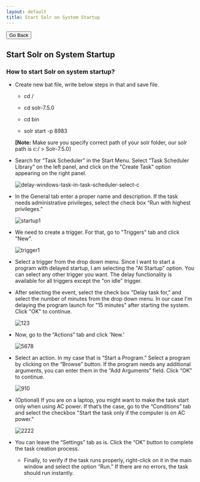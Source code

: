 ```yaml
---
layout: default
title: Start Solr on System Startup
---
```

<div class="backtoprevpage">
  <button id="backButton">Go Back</button>
</div>
<div class="page-title">
  <h2>Start Solr on System Startup</h2>
</div>
<div class="sub-section">
  <div class="sub-title">
    <h3>
      <span>How to start Solr on system startup?</span>
    </h3>
  </div>
  <div class="section-content">
    <ul class="info-badges">
      <li>
        <div class="subinfo-title">
          <p>Create new bat file,  write below steps in that and save file.</p>
        </div>
        <div class="subinfo-content">
          <ul class="subinfo-badges">
            <li><p>cd /</p></li>
            <li><p>cd solr-7.5.0</p></li>
            <li><p>cd bin</p></li>
            <li><p>solr start -p 8983</p></li>
          </ul>
          <p><strong>[Note:</strong> Make sure you specify correct path of your solr folder, our solr path is c:/ > Solr-7.5.0]</p>
        </div>
      </li>
      <li>
        <div class="subinfo-title">
          <p>Search for “Task Scheduler” in the Start Menu. Select “Task Scheduler Library” on the left panel, and click on the "Create  Task" option appearing on the right panel.</p>
        </div>
        <div class="subinfo-content">
          <div class="product-img">
            <img src="{{ site.baseurl }}/assets/images/delay-windows-task-in-task-scheduler-select-c.png" alt="delay-windows-task-in-task-scheduler-select-c" />
          </div>
        </div>
      </li>
      <li>
        <div class="subinfo-title">
          <p>In the General tab enter a proper name and description. If the task needs administrative privileges, select the check box “Run with highest privileges.”</p>
        </div>
        <div class="subinfo-content">
          <div class="product-img">
            <img src="{{ site.baseurl }}/assets/images/startup1.png" alt="startup1" />
          </div>
        </div>
      </li>
      <li>
        <div class="subinfo-title">
          <p>We need to create a trigger. For that, go to "Triggers" tab and click "New".</p>
        </div>
        <div class="subinfo-content">
          <div class="product-img">
            <img src="{{ site.baseurl }}/assets/images/trigger1.png" alt="trigger1" />
          </div>
        </div>
      </li>
      <li>
        <div class="subinfo-title">
          <p>Select a trigger from the drop down menu. Since I want to start a program with delayed startup, I am selecting the "At Startup" option. You can select any other trigger you want. The delay functionality is available for all triggers except the "on idle" trigger.</p>
        </div>
      </li>
      <li>
        <div class="subinfo-title">
          <p>After selecting the event, select the check box "Delay task for," and select the number of minutes from the drop down menu. In our case I'm delaying the program launch for "15 minutes" after starting the system. Click "OK" to continue.</p>
        </div>
        <div class="subinfo-content">
          <div class="product-img">
            <img src="{{ site.baseurl }}/assets/images/123.png" alt="123" />
          </div>
        </div>
      </li>
      <li>
        <div class="subinfo-title">
          <p>Now, go to the “Actions” tab and click 'New.'</p>
        </div>
        <div class="subinfo-content">
          <div class="product-img">
            <img src="{{ site.baseurl }}/assets/images/5678.png" alt="5678" />
          </div>
        </div>
      </li>
      <li>
        <div class="subinfo-title">
          <p>Select an action. In my case that is “Start a Program.” Select a program by clicking on the “Browse” button. If the program needs any additional arguments, you can enter them in the “Add Arguments” field. Click “OK” to continue.</p>
        </div>
        <div class="subinfo-content">
          <div class="product-img">
            <img src="{{ site.baseurl }}/assets/images/910.png" alt="910" />
          </div>
        </div>
      </li>
      <li>
        <div class="subinfo-title">
          <p>(Optional) If you are on a laptop, you might want to make the task start only when using AC power. If that’s the case, go to the “Conditions” tab and select the checkbox "Start the task only if the computer is on AC power."</p>
        </div>
        <div class="subinfo-content">
          <div class="product-img">
            <img src="{{ site.baseurl }}/assets/images/2222.png" alt="2222" />
          </div>
        </div>
      </li>
      <li>
        <div class="subinfo-title">
          <p>You can leave the “Settings” tab as is. Click the “OK” button to complete the task creation process.</p>
        </div>
        <div class="subinfo-content">
          <ul class="subinfo-badges">
            <li>
              <p>Finally, to verify if the task runs properly, right-click on it in the main window and select the option “Run.” If there are no errors, the task should run instantly.</p>
            </li>
          </ul>
        </div>
      </li>
    </ul>
  </div>
</div>  
